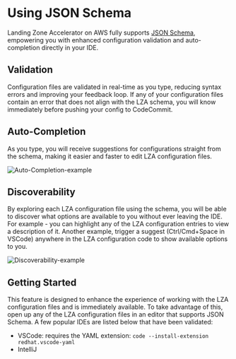 # Using JSON Schema

Landing Zone Accelerator on AWS fully supports [JSON Schema](https://json-schema.org/overview/what-is-jsonschema), empowering you with enhanced configuration validation and auto-completion directly in your IDE.

## Validation

Configuration files are validated in real-time as you type, reducing syntax errors and improving your feedback loop. If any of your configuration files contain an error that does not align with the LZA schema, you will know immediately before pushing your config to CodeCommit.

## Auto-Completion

As you type, you will receive suggestions for configurations straight from the schema, making it easier and faster to edit LZA configuration files.


![Auto-Completion-example](img/auto-completion-example.png)

## Discoverability

By exploring each LZA configuration file using the schema, you will be able to discover what options are available to you without ever leaving the IDE. For example - you can highlight any of the LZA configuration entries to view a description of it. Another example, trigger a suggest (Ctrl/Cmd+Space in VSCode) anywhere in the LZA configuration code to show available options to you.


![Discoverability-example](img/discoverability-example.png)

## Getting Started

This feature is designed to enhance the experience of working with the LZA configuration files and is immediately available. To take advantage of this, open up any of the LZA configuration files in an editor that supports JSON Schema. A few popular IDEs are listed below that have been validated:

* VSCode: requires the YAML extension: `code --install-extension redhat.vscode-yaml`
* IntelliJ

